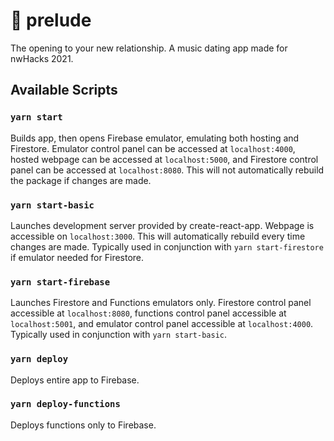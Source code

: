# 🎻 prelude
The opening to your new relationship. A music dating app made for nwHacks 2021.

## Available Scripts
### `yarn start`
Builds app, then opens Firebase emulator, emulating both hosting and Firestore. Emulator control panel can be accessed at `localhost:4000`, hosted webpage can be accessed at `localhost:5000`, and Firestore control panel can be accessed at `localhost:8080`. This will not automatically rebuild the package if changes are made.

### `yarn start-basic`
Launches development server provided by create-react-app. Webpage is accessible on `localhost:3000`. This will automatically rebuild every time changes are made. Typically used in conjunction with `yarn start-firestore` if emulator needed for Firestore.

### `yarn start-firebase`
Launches Firestore and Functions emulators only. Firestore control panel accessible at `localhost:8080`, functions control panel accessible at `localhost:5001`, and emulator control panel accessible at `localhost:4000`. Typically used in conjunction with `yarn start-basic`.

### `yarn deploy`
Deploys entire app to Firebase.

### `yarn deploy-functions`
Deploys functions only to Firebase.
